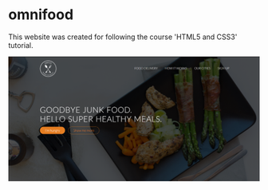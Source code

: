# omnifood
This website was created for following the course 'HTML5 and CSS3' tutorial.

![](resources/img/omnifood1.png)
